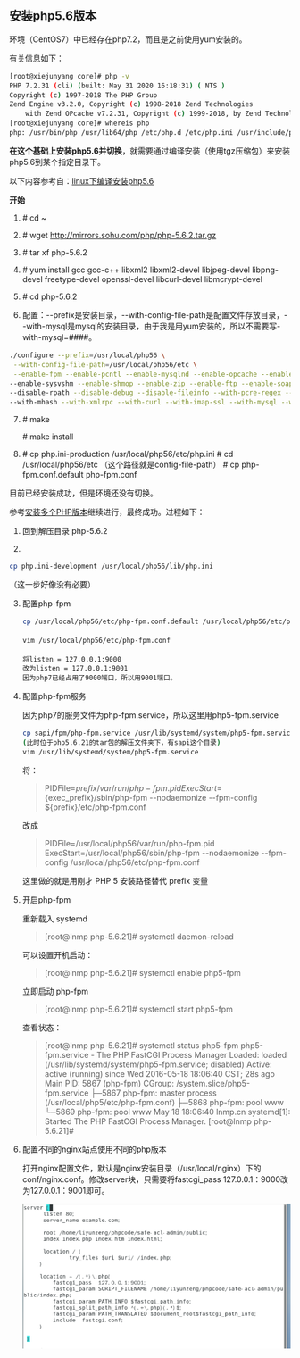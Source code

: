## 安装php5.6版本

环境（CentOS7）中已经存在php7.2，而且是之前使用yum安装的。

有关信息如下：

```bash
[root@xiejunyang core]# php -v
PHP 7.2.31 (cli) (built: May 31 2020 16:18:31) ( NTS )
Copyright (c) 1997-2018 The PHP Group
Zend Engine v3.2.0, Copyright (c) 1998-2018 Zend Technologies
    with Zend OPcache v7.2.31, Copyright (c) 1999-2018, by Zend Technologies
[root@xiejunyang core]# whereis php
php: /usr/bin/php /usr/lib64/php /etc/php.d /etc/php.ini /usr/include/php /usr/share/php /usr/share/man/man1/php.1.gz

```

**在这个基础上安装php5.6并切换**，就需要通过编译安装（使用tgz压缩包）来安装php5.6到某个指定目录下。

以下内容参考自：[linux下编译安装php5.6](https://blog.csdn.net/t_1007/article/details/78660822)



**开始**

1. \# cd ~

2. \# wget http://mirrors.sohu.com/php/php-5.6.2.tar.gz

3. \# tar xf php-5.6.2

4. \# yum install gcc gcc-c++ libxml2 libxml2-devel libjpeg-devel libpng-devel freetype-devel openssl-devel libcurl-devel libmcrypt-devel

5. \# cd php-5.6.2

6. 配置：--prefix是安装目录，--with-config-file-path是配置文件存放目录，--with-mysql是mysql的安装目录，由于我是用yum安装的，所以不需要写-with-mysql=####。

```bash
./configure --prefix=/usr/local/php56 \
 --with-config-file-path=/usr/local/php56/etc \
 --enable-fpm --enable-pcntl --enable-mysqlnd --enable-opcache --enable-sockets --enable-sysvmsg --enable-sysvsem \
--enable-sysvshm --enable-shmop --enable-zip --enable-ftp --enable-soap --enable-xml --enable-mbstring \
--disable-rpath --disable-debug --disable-fileinfo --with-pcre-regex --with-iconv --with-zlib --with-mcrypt --with-gd --with-openssl \
--with-mhash --with-xmlrpc --with-curl --with-imap-ssl --with-mysql --with-mysqli --with-pdo-mysql
```

7. \# make

   \# make install

8. \# cp php.ini-production /usr/local/php56/etc/php.ini
   \# cd /usr/local/php56/etc （这个路径就是config-file-path）
   \# cp php-fpm.conf.default php-fpm.conf

目前已经安装成功，但是环境还没有切换。



参考[安装多个PHP版本](https://blog.csdn.net/firwind/article/details/80236928)继续进行，最终成功。过程如下：

1. 回到解压目录 php-5.6.2
   
2. 

   ```bash
   cp php.ini-development /usr/local/php56/lib/php.ini
   ```

   （这一步好像没有必要）

3. 配置php-fpm

   ```bash
   cp /usr/local/php56/etc/php-fpm.conf.default /usr/local/php56/etc/php-fpm.conf
   
   vim /usr/local/php56/etc/php-fpm.conf
   
   将listen = 127.0.0.1:9000
   改为listen = 127.0.0.1:9001
   因为php7已经占用了9000端口，所以用9001端口。
   ```

4. 配置php-fpm服务

   因为php7的服务文件为php-fpm.service，所以这里用php5-fpm.service

   ```bash
   cp sapi/fpm/php-fpm.service /usr/lib/systemd/system/php5-fpm.service
   (此时位于php5.6.21的tar包的解压文件夹下，有sapi这个目录)
   vim /usr/lib/systemd/system/php5-fpm.service
   ```

   将：

   > PIDFile=${prefix}/var/run/php-fpm.pid
   > ExecStart=${exec_prefix}/sbin/php-fpm --nodaemonize --fpm-config ${prefix}/etc/php-fpm.conf

   改成

   > PIDFile=/usr/local/php56/var/run/php-fpm.pid
   > ExecStart=/usr/local/php56/sbin/php-fpm --nodaemonize --fpm-config /usr/local/php56/etc/php-fpm.conf

   这里做的就是用刚才 PHP 5 安装路径替代 prefix 变量

5. 开启php-fpm

   重新载入 systemd

   > [root@lnmp php-5.6.21]# systemctl daemon-reload

   可以设置开机启动：

   > [root@lnmp php-5.6.21]# systemctl enable php5-fpm

   立即启动 php-fpm

   > [root@lnmp php-5.6.21]# systemctl start php5-fpm

   查看状态：

   > [root@lnmp php-5.6.21]# systemctl status php5-fpm
   > php5-fpm.service - The PHP FastCGI Process Manager
   > Loaded: loaded (/usr/lib/systemd/system/php5-fpm.service; disabled)
   > Active: active (running) since Wed 2016-05-18 18:06:40 CST; 28s ago
   > Main PID: 5867 (php-fpm)
   > CGroup: /system.slice/php5-fpm.service
   >    ├─5867 php-fpm: master process (/usr/local/php5/etc/php-fpm.conf)
   >    ├─5868 php-fpm: pool www
   >    └─5869 php-fpm: pool www
   > May 18 18:06:40 lnmp.cn systemd[1]: Started The PHP FastCGI Process Manager.
   > [root@lnmp php-5.6.21]#

6. 配置不同的nginx站点使用不同的php版本

   打开nginx配置文件，默认是nginx安装目录（/usr/local/nginx）下的conf/nginx.conf。修改server块，只需要将fastcgi_pass 127.0.0.1：9000改为127.0.0.1：9001即可。

   ![image-20200722104504835](https://github.com/YunzengLee/my_pictures/blob/master/image-20200722104504835.png?raw=true)

